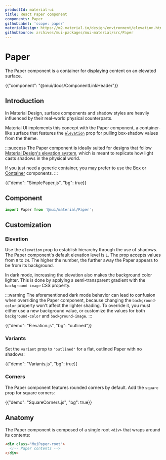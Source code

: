 ```yaml
---
productId: material-ui
title: React Paper component
components: Paper
githubLabel: 'scope: paper'
materialDesign: https://m2.material.io/design/environment/elevation.html
githubSource: archives/mui-packages/mui-material/src/Paper
---
```


# Paper

<p class="description">The Paper component is a container for displaying content on an elevated surface.</p>

{{"component": "@mui/docs/ComponentLinkHeader"}}

## Introduction

In Material Design, surface components and shadow styles are heavily influenced by their real-world physical counterparts.

Material UI implements this concept with the Paper component, a container-like surface that features the [`elevation`](#elevation) prop for pulling box-shadow values from the theme.

:::success
The Paper component is ideally suited for designs that follow [Material Design's elevation system](https://m2.material.io/design/environment/elevation.html#elevation-in-material-design), which is meant to replicate how light casts shadows in the physical world.

If you just need a generic container, you may prefer to use the [Box](/material-ui/react-box/) or [Container](/material-ui/react-container/) components.
:::

{{"demo": "SimplePaper.js", "bg": true}}

## Component

```jsx
import Paper from '@mui/material/Paper';
```

## Customization

### Elevation

Use the `elevation` prop to establish hierarchy through the use of shadows.
The Paper component's default elevation level is `1`.
The prop accepts values from `0` to `24`.
The higher the number, the further away the Paper appears to be from its background.

In dark mode, increasing the elevation also makes the background color lighter.
This is done by applying a semi-transparent gradient with the `background-image` CSS property.

:::warning
The aforementioned dark mode behavior can lead to confusion when overriding the Paper component, because changing the `background-color` property won't affect the lighter shading.
To override it, you must either use a new background value, or customize the values for both `background-color` and `background-image`.
:::

{{"demo": "Elevation.js", "bg": "outlined"}}

### Variants

Set the `variant` prop to `"outlined"` for a flat, outlined Paper with no shadows:

{{"demo": "Variants.js", "bg": true}}

### Corners

The Paper component features rounded corners by default.
Add the `square` prop for square corners:

{{"demo": "SquareCorners.js", "bg": true}}

## Anatomy

The Paper component is composed of a single root `<div>` that wraps around its contents:

```html
<div class="MuiPaper-root">
  <!-- Paper contents -->
</div>
```
